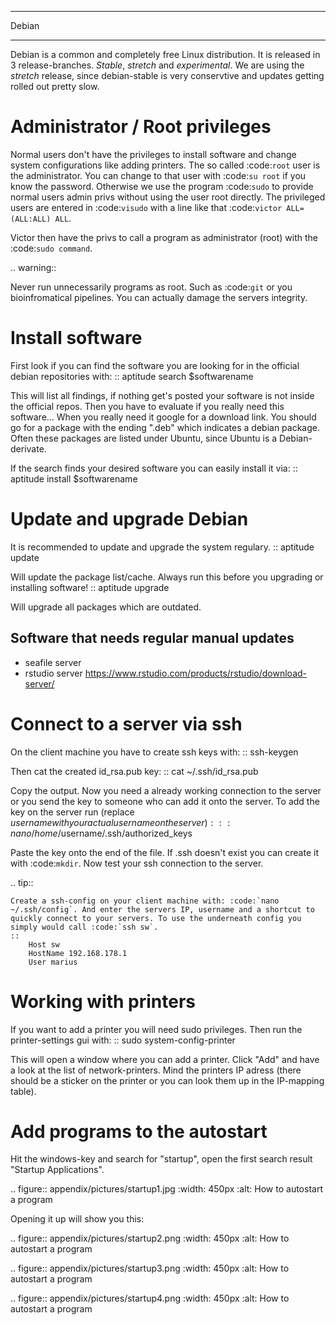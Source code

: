 ******
Debian
******

Debian is a common and completely free Linux distribution. It is released in 3 release-branches. *Stable*, *stretch* and *experimental*. We are using the *stretch* release, since debian-stable is very conservtive and updates getting rolled out pretty slow.

Administrator / Root privileges
===============================

Normal users don't have the privileges to install software and change system configurations like adding printers. The so called :code:`root` user is the administrator. You can change to that user with :code:`su root` if you know the password. Otherwise we use the program :code:`sudo` to provide normal users admin privs without using the user root directly. The privileged users are entered in :code:`visudo` with a line like that :code:`victor ALL=(ALL:ALL) ALL`.

Victor then have the privs to call a program as administrator (root) with the :code:`sudo command`.

.. warning::

   Never run unnecessarily programs as root. Such as :code:`git` or you bioinfromatical pipelines. You can actually damage the servers integrity.

Install software
================

First look if you can find the software you are looking for in the official debian repositories with:
::
    aptitude search $softwarename

This will list all findings, if nothing get's posted your software is not inside the official repos. Then you have to evaluate if you really need this software... When you really need it google for a download link. You should go for a package with the ending ".deb" which indicates a debian package. Often these packages are listed under Ubuntu, since Ubuntu is a Debian-derivate.

If the search finds your desired software you can easily install it via:
::
    aptitude install $softwarename

Update and upgrade Debian
=========================

It is recommended to update and upgrade the system regulary.
::
	aptitude update

Will update the package list/cache. Always run this before you upgrading or installing software!
::
    aptitude upgrade

Will upgrade all packages which are outdated.

Software that needs regular manual updates
------------------------------------------
- seafile server
- rstudio server https://www.rstudio.com/products/rstudio/download-server/


Connect to a server via ssh
===========================

On the client machine you have to create ssh keys with:
::
	ssh-keygen

Then cat the created id_rsa.pub key:
::
	cat ~/.ssh/id_rsa.pub

Copy the output. Now you need a already working connection to the server or you send the key to someone who can add it onto the server.
To add the key on the server run (replace $username with your actual username on the server):
::
	nano /home/$username/.ssh/authorized_keys

Paste the key onto the end of the file. If .ssh doesn't exist you can create it with :code:`mkdir`. Now test your ssh connection to the server.

.. tip::

    Create a ssh-config on your client machine with: :code:`nano ~/.ssh/config`. And enter the servers IP, username and a shortcut to quickly connect to your servers. To use the underneath config you simply would call :code:`ssh sw`.
    ::
    	Host sw
		HostName 192.168.178.1
		User marius

Working with printers
=====================

If you want to add a printer you will need sudo privileges. Then run the printer-settings gui with:
::
	sudo system-config-printer

This will open a window where you can add a printer. Click "Add" and have a look at the list of network-printers. Mind the printers IP adress (there should be a sticker on the printer or you can look them up in the IP-mapping table).

Add programs to the autostart
=============================

Hit the windows-key and search for "startup", open the first search result "Startup Applications".

.. figure:: appendix/pictures/startup1.jpg
   :width: 450px
   :alt: How to autostart a program

Opening it up will show you this:

.. figure:: appendix/pictures/startup2.png
   :width: 450px
   :alt: How to autostart a program

.. figure:: appendix/pictures/startup3.png
   :width: 450px
   :alt: How to autostart a program

.. figure:: appendix/pictures/startup4.png
   :width: 450px
   :alt: How to autostart a program